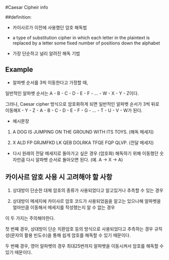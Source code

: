 #Caesar Cipheir info

##definition:

- 카이사르가 이전에 사용했던 암호 해독법

- a type of substitution cipher in which each letter in the plaintext is replaced by a letter some fixed number of positions down the alphabet

- 가장 단순하고 널리 알려진 해독 기법

## Example

- 알파벳 순서를 3씩 이동한다고 가정할 때,

일반적인 알파벳 순서는 A - B - C - D - E - F - ... - W - X - Y - Z이다.

그러나, Caesar cipher 방식으로 암호화하게 되면 일반적인 알파벳 순서가 3씩 뒤로 이동해X - Y - Z - A - B - C - D - E - F - G - ... - T - U - V - W가 된다.

- 예시문장

1. A DOG IS JUMPING ON THE GROUND WITH ITS TOYS. (해독 메세지)

2. X ALD FP GRJMFKD LK QEB DOLRKA TFQE FQP QLVP. (전달 메세지)

- 다시 원래의 전달  메세지로 돌아가고 싶은 경우 (암호화) 해독하기 위해 이동했던 숫자만큼 다시 알파벳 순서로 돌아오면 된다. (예. A -> X -> A)

## 카이사르 암호 사용 시 고려해야 할 사항

1. 상대방이 단순한 대체 암호의 종류가 사용되었다고 알고있거나 추측할 수 있는 경우

2. 상대방이 메세지에 카이사르 암호 코드가 사용되었음을 알고는 있으나해 알파벳을 얼마만큼 이동해서 메세지를 작성했는지 알 수 없는 경우

이 두 가지는 주의해야한다.

첫 번째 경우, 상대방이 단순 치환암호 등의 방식으로 사용되었다고 추측하는 경우 규칙성(문자의 활용 빈도수)을 통해 쉽게 암호를 해독할 수 있기 때문이다.

두 번째 경우, 영어 알파벳의 경우 최대25번까지 알파벳을 이동시켜서 암호를 해독할 수 있기 때문이다.

